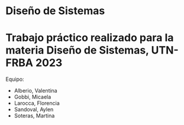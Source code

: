 
# Diseño de Sistemas 
# Trabajo práctico realizado para la materia Diseño de Sistemas, UTN-FRBA 2023
Equipo: 
- Alberio, Valentina
- Gobbi, Micaela
- Larocca, Florencia
- Sandoval, Aylen
- Soteras, Martina

